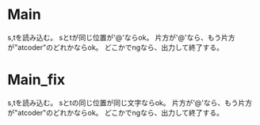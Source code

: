 # Main
s,tを読み込む。
sとtが同じ位置が'@'ならok。
片方が'@'なら、もう片方が"atcoder"のどれかならok。
どこかでngなら、出力して終了する。

# Main\_fix
s,tを読み込む。
sとtの同じ位置が同じ文字ならok。
片方が'@'なら、もう片方が"atcoder"のどれかならok。
どこかでngなら、出力して終了する。

